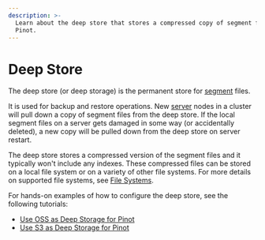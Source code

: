 ```yaml
---
description: >-
  Learn about the deep store that stores a compressed copy of segment files in
  Pinot.
---
```


# Deep Store

The deep store (or deep storage) is the permanent store for [segment](segment.md) files.

It is used for backup and restore operations. 
New [server](server.md) nodes in a cluster will pull down a copy of segment files from the deep store.
If the local segment files on a server gets damaged in some way (or accidentally deleted), a new copy will be pulled down from the deep store on server restart.

The deep store stores a compressed version of the segment files and it typically won't include any indexes.
These compressed files can be stored on a local file system or on a variety of other file systems. 
For more details on supported file systems, see [File Systems](../data-import/pinot-file-system/).

For hands-on examples of how to configure the deep store, see the following tutorials:

* [Use OSS as Deep Storage for Pinot](../../users/tutorials/use-oss-as-deep-storage-for-pinot.md)&#x20;
* [Use S3 as Deep Storage for Pinot](../../users/tutorials/use-s3-as-deep-store-for-pinot.md)
